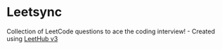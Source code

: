 # Leetsync
Collection of LeetCode questions to ace the coding interview! - Created using [LeetHub v3](https://github.com/raphaelheinz/LeetHub-3.0)
